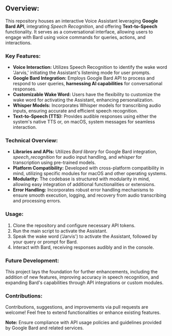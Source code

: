 ## Overview:
This repository houses an interactive Voice Assistant leveraging **Google Bard API**, integrating *Speech Recognition*, and offering **Text-to-Speech** functionality. It serves as a conversational interface, allowing users to engage with Bard using voice commands for queries, actions, and interactions.

### Key Features:

- **Voice Interaction:** Utilizes Speech Recognition to identify the wake word 'Jarvis,' initiating the Assistant's listening mode for user prompts.
- **Google Bard Integration:** Employs Google Bard API to process and respond to user queries, **harnessing AI capabilities** for conversational responses.
- **Customizable Wake Word:** Users have the flexibility to customize the wake word for activating the Assistant, enhancing personalization.
- **Whisper Models:** Incorporates Whisper models for transcribing audio inputs, ensuring accurate and efficient speech recognition.
- **Text-to-Speech (TTS):** Provides audible responses using either the system's native TTS or, on macOS, system messages for seamless interaction.

### Technical Overview:

- **Libraries and APIs:** Utilizes *Bard library* for Google Bard integration, *speech_recognition* for audio input handling, and *whisper* for transcription using pre-trained models.
- **Platform Compatibility:** Developed with cross-platform compatibility in mind, utilizing specific modules for macOS and other operating systems.
- **Modularity:** The codebase is structured with modularity in mind, allowing easy integration of additional functionalities or extensions.
- **Error Handling:** Incorporates robust error handling mechanisms to ensure smooth execution, logging, and recovery from audio transcribing and processing errors.

### Usage:

1. Clone the repository and configure necessary API tokens.
2. Run the main script to activate the Assistant.
3. Speak the wake word ('Jarvis') to activate the Assistant, followed by your query or prompt for Bard.
4. Interact with Bard, receiving responses audibly and in the console.

### Future Development:

This project lays the foundation for further enhancements, including the addition of new features, improving accuracy in speech recognition, and expanding Bard's capabilities through API integrations or custom modules.

### Contributions:

Contributions, suggestions, and improvements via pull requests are welcome! Feel free to extend functionalities or enhance existing features.

**Note:** Ensure compliance with API usage policies and guidelines provided by Google Bard and related services.
